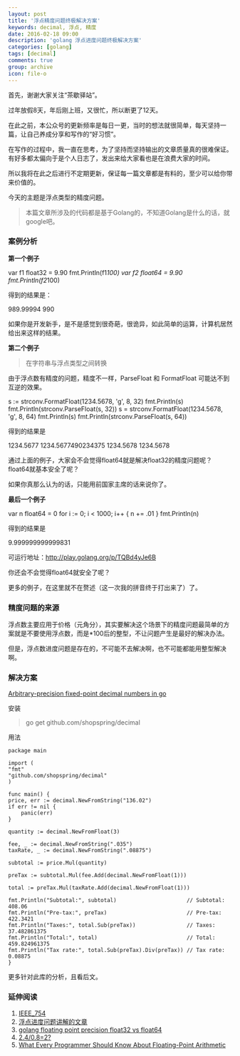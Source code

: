 ```yaml
---
layout: post
title: '浮点精度问题终极解决方案'
keywords: decimal, 浮点, 精度
date: 2016-02-18 09:00
description: 'golang 浮点进度问题终极解决方案'
categories: [golang]
tags: [decimal]
comments: true
group: archive
icon: file-o
---
```


首先，谢谢大家关注“茶歇驿站”。

过年放假8天，年后刚上班，又很忙，所以断更了12天。

在此之前，本公众号的更新频率是每日一更，当时的想法就很简单，每天坚持一篇，让自己养成分享和写作的“好习惯”。

在写作的过程中，我一直在思考，为了坚持而坚持输出的文章质量真的很难保证。有好多都太偏向于是个人日志了，发出来给大家看也是在浪费大家的时间。

所以我将在此之后进行不定期更新，保证每一篇文章都是有料的，至少可以给你带来价值的。

<!-- more -->

今天的主题是浮点类型的精度问题。

>本篇文章所涉及的代码都是基于Golang的，不知道Golang是什么的话，就google吧。

### 案例分析 ###

**第一个例子**

var f1 float32 = 9.90
fmt.Println(f1*100)
var f2 float64 = 9.90
fmt.Println(f2*100)

得到的结果是：

989.99994
990


如果你是开发新手，是不是感觉到很奇葩，很诡异，如此简单的运算，计算机居然给出来这样的结果。

**第二个例子**

>在字符串与浮点类型之间转换

由于浮点数有精度的问题，精度不一样，ParseFloat 和 FormatFloat 可能达不到互逆的效果。


s := strconv.FormatFloat(1234.5678, 'g', 8, 32)
fmt.Println(s)
fmt.Println(strconv.ParseFloat(s, 32))
s = strconv.FormatFloat(1234.5678, 'g', 8, 64)
fmt.Println(s)
fmt.Println(strconv.ParseFloat(s, 64))

得到的结果是

1234.5677
1234.5677490234375 <nil>
1234.5678
1234.5678 <nil>


通过上面的例子，大家会不会觉得float64就是解决float32的精度问题呢？float64就基本安全了呢？

如果你真那么认为的话，只能用前国家主席的话来说你了。

**最后一个例子**

var n float64 = 0
for i := 0; i < 1000; i++ {
	n += .01
}
fmt.Println(n)

得到的结果是

9.999999999999831

可运行地址：http://play.golang.org/p/TQBd4yJe6B

你还会不会觉得float64就安全了呢？

更多的例子，在这里就不在赘述（这一次我的拼音终于打出来了）了。

### 精度问题的来源 ###

浮点数主要应用于价格（元角分），其实要解决这个场景下的精度问题最简单的方案就是不要使用浮点数，而是*100后的整型，不让问题产生是最好的解决办法。

但是，浮点数进度问题是存在的，不可能不去解决啊，也不可能都能用整型解决啊。

### 解决方案 ###

[Arbitrary-precision fixed-point decimal numbers in go](https://github.com/shopspring/decimal)

安装

>go get github.com/shopspring/decimal

用法

	package main

	import (
    "fmt"
    "github.com/shopspring/decimal"
	)

	func main() {
    price, err := decimal.NewFromString("136.02")
    if err != nil {
        panic(err)
    }

    quantity := decimal.NewFromFloat(3)

    fee, _ := decimal.NewFromString(".035")
    taxRate, _ := decimal.NewFromString(".08875")

    subtotal := price.Mul(quantity)

    preTax := subtotal.Mul(fee.Add(decimal.NewFromFloat(1)))

    total := preTax.Mul(taxRate.Add(decimal.NewFromFloat(1)))

    fmt.Println("Subtotal:", subtotal)                      // Subtotal: 408.06
    fmt.Println("Pre-tax:", preTax)                         // Pre-tax: 422.3421
    fmt.Println("Taxes:", total.Sub(preTax))                // Taxes: 37.482861375
    fmt.Println("Total:", total)                            // Total: 459.824961375
    fmt.Println("Tax rate:", total.Sub(preTax).Div(preTax)) // Tax rate: 0.08875
	}

更多针对此库的分析，且看后文。

### 延伸阅读 ###

1. [IEEE_754](https://zh.wikipedia.org/wiki/IEEE_754)
2. [浮点进度问题讲解的文章](http://coolshell.cn/articles/11235.html)
3. [golang floating point precision float32 vs float64](http://stackoverflow.com/questions/22337418/golang-floating-point-precision-float32-vs-float64)
4. [2.4/0.8=2?](http://stackoverflow.com/questions/15342357/golang-float-number-division)
5. [What Every Programmer Should Know About Floating-Point Arithmetic](http://floating-point-gui.de/)
